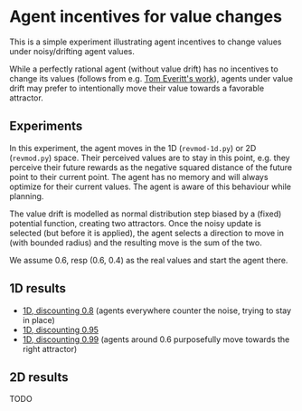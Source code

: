 # Agent incentives for value changes

This is a simple experiment illustrating agent incentives to change values under noisy/drifting agent values.

While a perfectly rational agent (without value drift) has no incentives to change its values (follows from e.g. [Tom Everitt's work](https://arxiv.org/abs/1902.09980)), agents under value drift may prefer to intentionally move their value towards a favorable attractor.

## Experiments

In this experiment, the agent moves in the 1D (`revmod-1d.py`) or 2D (`revmod.py`) space. Their perceived values are to stay in this point, e.g. they perceive their future rewards as the negative squared distance of the future point to their current point. The agent has no memory and will always optimize for their current values. The agent is aware of this behaviour while planning.

The value drift is modelled as normal distribution step biased by a (fixed) potential function, creating two attractors. Once the noisy update is selected (but before it is applied), the agent selects a direction to move in (with bounded radius) and the resulting move is the sum of the two.

We assume 0.6, resp (0.6, 0.4) as the real values and start the agent there.

## 1D results

* [1D, discounting 0.8](https://gavento.ucw.cz/view/revmod-1d-20190827-183919-all-disc08.html) (agents everywhere counter the noise, trying to stay in place)
* [1D, discounting 0.95](https://gavento.ucw.cz/view/revmod-1d-20190827-184003-all-disc095.html)
* [1D, discounting 0.99](https://gavento.ucw.cz/view/revmod-1d-20190827-233937-all-disc099.html) (agents around 0.6 purposefully move towards the right attractor)

## 2D results

TODO
